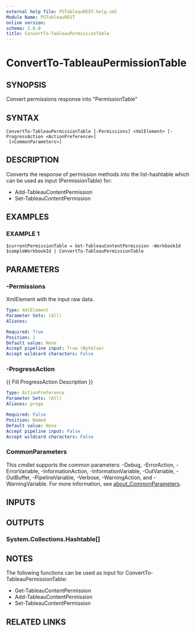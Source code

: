 ```yaml
---
external help file: PSTableauREST-help.xml
Module Name: PSTableauREST
online version:
schema: 2.0.0
title: ConvertTo-TableauPermissionTable
---
```


# ConvertTo-TableauPermissionTable

## SYNOPSIS
Convert permissions response into "PermissionTable"

## SYNTAX

```
ConvertTo-TableauPermissionTable [-Permissions] <XmlElement> [-ProgressAction <ActionPreference>]
 [<CommonParameters>]
```

## DESCRIPTION
Converts the response of permission methods into the list-hashtable which can be used as input (PermissionTable) for:
- Add-TableauContentPermission
- Set-TableauContentPermission

## EXAMPLES

### EXAMPLE 1
```
$currentPermissionTable = Get-TableauContentPermission -WorkbookId $sampleWorkbookId | ConvertTo-TableauPermissionTable
```

## PARAMETERS

### -Permissions
XmlElement with the input raw data.

```yaml
Type: XmlElement
Parameter Sets: (All)
Aliases:

Required: True
Position: 1
Default value: None
Accept pipeline input: True (ByValue)
Accept wildcard characters: False
```

### -ProgressAction
{{ Fill ProgressAction Description }}

```yaml
Type: ActionPreference
Parameter Sets: (All)
Aliases: proga

Required: False
Position: Named
Default value: None
Accept pipeline input: False
Accept wildcard characters: False
```

### CommonParameters
This cmdlet supports the common parameters: -Debug, -ErrorAction, -ErrorVariable, -InformationAction, -InformationVariable, -OutVariable, -OutBuffer, -PipelineVariable, -Verbose, -WarningAction, and -WarningVariable. For more information, see [about_CommonParameters](http://go.microsoft.com/fwlink/?LinkID=113216).

## INPUTS

## OUTPUTS

### System.Collections.Hashtable[]
## NOTES
The following functions can be used as input for ConvertTo-TableauPermissionTable:
- Get-TableauContentPermission
- Add-TableauContentPermission
- Set-TableauContentPermission

## RELATED LINKS
